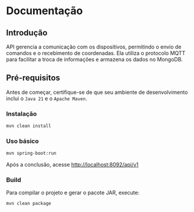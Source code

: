# Documentação

## Introdução
API gerencia a comunicação com os dispositivos, permitindo o envio de comandos e o recebimento de coordenadas. Ela utiliza o protocolo MQTT para facilitar a troca de informações e armazena os dados no MongoDB.

## Pré-requisitos
Antes de começar, certifique-se de que seu ambiente de desenvolvimento inclui o `Java 21` e o `Apache Maven`.

### Instalação

``` bash
mvn clean install
```

### Uso básico

``` bash
mvn spring-boot:run
```

Após a conclusão, acesse [http://localhost:8092/api/v1](http://localhost:8092/api/v1)

### Build

Para compilar o projeto e gerar o pacote JAR, execute:

```bash
mvn clean package
```
